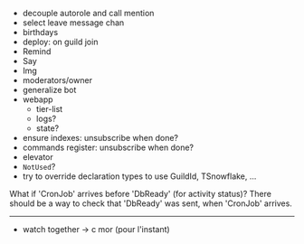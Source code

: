 - decouple autorole and call mention
- select leave message chan
- birthdays
- deploy: on guild join
- Remind
- Say
- Img
- moderators/owner
- generalize bot
- webapp
  - tier-list
  - logs?
  - state?
- ensure indexes: unsubscribe when done?
- commands register: unsubscribe when done?
- elevator
- `NotUsed`?
- try to override declaration types to use GuildId, TSnowflake, ...

What if 'CronJob' arrives before 'DbReady' (for activity status)? There should be a way to check that 'DbReady' was sent, when 'CronJob' arrives.

---

- watch together -> c mor (pour l'instant)
